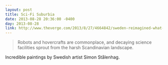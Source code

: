 ```yaml
---
layout: post
title: Sci-Fi Suburbia
date: 2013-08-28 20:36:00 -0400
day: 2013-08-28
link: http://www.theverge.com/2013/8/27/4664842/sweden-reimagined-what-if-sci-fi-tech-were-real
---
```

>Robots and hovercrafts are commonplace, and decaying science facilities sprout from the harsh Scandinavian landscape. 

Incredible paintings by Swedish artist Simon Stålenhag.